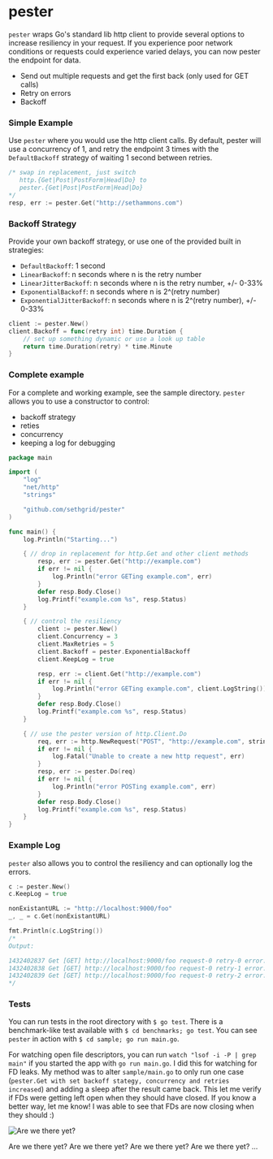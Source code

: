 # pester

`pester` wraps Go's standard lib http client to provide several options to increase resiliency in your request. If you experience poor network conditions or requests could experience varied delays, you can now pester the endpoint for data.
- Send out multiple requests and get the first back (only used for GET calls)
- Retry on errors
- Backoff

### Simple Example
Use `pester` where you would use the http client calls. By default, pester will use a concurrency of 1, and retry the endpoint 3 times with the `DefaultBackoff` strategy of waiting 1 second between retries.
```go
/* swap in replacement, just switch
   http.{Get|Post|PostForm|Head|Do} to
   pester.{Get|Post|PostForm|Head|Do}
*/
resp, err := pester.Get("http://sethammons.com")
```

### Backoff Strategy
Provide your own backoff strategy, or use one of the provided built in strategies:
- `DefaultBackoff`: 1 second
- `LinearBackoff`: n seconds where n is the retry number
- `LinearJitterBackoff`: n seconds where n is the retry number, +/- 0-33%
- `ExponentialBackoff`: n seconds where n is 2^(retry number)
- `ExponentialJitterBackoff`: n seconds where n is 2^(retry number), +/- 0-33%

```go
client := pester.New()
client.Backoff = func(retry int) time.Duration {
    // set up something dynamic or use a look up table
    return time.Duration(retry) * time.Minute
}
```

### Complete example
For a complete and working example, see the sample directory.
`pester` allows you to use a constructor to control:
- backoff strategy
- reties
- concurrency
- keeping a log for debugging
```go
package main

import (
    "log"
    "net/http"
    "strings"

    "github.com/sethgrid/pester"
)

func main() {
    log.Println("Starting...")

    { // drop in replacement for http.Get and other client methods
        resp, err := pester.Get("http://example.com")
        if err != nil {
            log.Println("error GETing example.com", err)
        }
        defer resp.Body.Close()
        log.Printf("example.com %s", resp.Status)
    }

    { // control the resiliency
        client := pester.New()
        client.Concurrency = 3
        client.MaxRetries = 5
        client.Backoff = pester.ExponentialBackoff
        client.KeepLog = true

        resp, err := client.Get("http://example.com")
        if err != nil {
            log.Println("error GETing example.com", client.LogString())
        }
        defer resp.Body.Close()
        log.Printf("example.com %s", resp.Status)
    }

    { // use the pester version of http.Client.Do
        req, err := http.NewRequest("POST", "http://example.com", strings.NewReader("data"))
        if err != nil {
            log.Fatal("Unable to create a new http request", err)
        }
        resp, err := pester.Do(req)
        if err != nil {
            log.Println("error POSTing example.com", err)
        }
        defer resp.Body.Close()
        log.Printf("example.com %s", resp.Status)
    }
}

```

### Example Log
`pester` also allows you to control the resiliency and can optionally log the errors.
```go
c := pester.New()
c.KeepLog = true

nonExistantURL := "http://localhost:9000/foo"
_, _ = c.Get(nonExistantURL)

fmt.Println(c.LogString())
/*
Output:

1432402837 Get [GET] http://localhost:9000/foo request-0 retry-0 error: Get http://localhost:9000/foo: dial tcp 127.0.0.1:9000: connection refused
1432402838 Get [GET] http://localhost:9000/foo request-0 retry-1 error: Get http://localhost:9000/foo: dial tcp 127.0.0.1:9000: connection refused
1432402839 Get [GET] http://localhost:9000/foo request-0 retry-2 error: Get http://localhost:9000/foo: dial tcp 127.0.0.1:9000: connection refused
*/
```

### Tests

You can run tests in the root directory with `$ go test`. There is a benchmark-like test available with `$ cd benchmarks; go test`.
You can see `pester` in action with `$ cd sample; go run main.go`.

For watching open file descriptors, you can run `watch "lsof -i -P | grep main"` if you started the app with `go run main.go`.
I did this for watching for FD leaks. My method was to alter `sample/main.go` to only run one case (`pester.Get with set backoff stategy, concurrency and retries increased`)
and adding a sleep after the result came back. This let me verify if FDs were getting left open when they should have closed. If you know a better way, let me know!
I was able to see that FDs are now closing when they should :)

![Are we there yet?](http://butchbellah.com/wp-content/uploads/2012/06/Are-We-There-Yet.jpg)

Are we there yet? Are we there yet? Are we there yet? Are we there yet? ...
